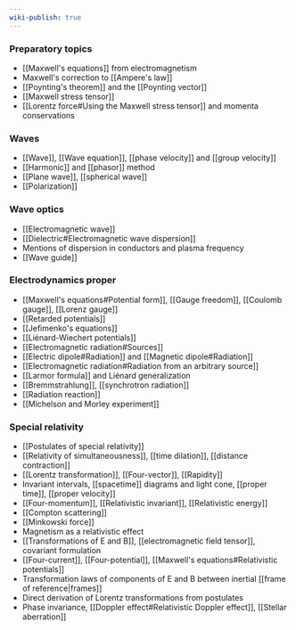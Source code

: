 ```yaml
---
wiki-publish: true
---
```

### Preparatory topics
- [[Maxwell's equations]] from electromagnetism
- Maxwell's correction to [[Ampere's law]]
- [[Poynting's theorem]] and the [[Poynting vector]]
- [[Maxwell stress tensor]]
- [[Lorentz force#Using the Maxwell stress tensor]] and momenta conservations
### Waves
- [[Wave]], [[Wave equation]], [[phase velocity]] and [[group velocity]]
- [[Harmonic]] and [[phasor]] method
- [[Plane wave]], [[spherical wave]]
- [[Polarization]]
### Wave optics
- [[Electromagnetic wave]]
- [[Dielectric#Electromagnetic wave dispersion]]
- Mentions of dispersion in conductors and plasma frequency
- [[Wave guide]]
### Electrodynamics proper
- [[Maxwell's equations#Potential form]], [[Gauge freedom]], [[Coulomb gauge]], [[Lorenz gauge]]
- [[Retarded potentials]]
- [[Jefimenko's equations]]
- [[Liénard-Wiechert potentials]]
- [[Electromagnetic radiation#Sources]]
- [[Electric dipole#Radiation]] and [[Magnetic dipole#Radiation]]
- [[Electromagnetic radiation#Radiation from an arbitrary source]]
- [[Larmor formula]] and Liénard generalization
- [[Bremmstrahlung]], [[synchrotron radiation]]
- [[Radiation reaction]]
- [[Michelson and Morley experiment]]
### Special relativity
- [[Postulates of special relativity]]
- [[Relativity of simultaneousness]], [[time dilation]], [[distance contraction]]
- [[Lorentz transformation]], [[Four-vector]], [[Rapidity]]
- Invariant intervals, [[spacetime]] diagrams and light cone, [[proper time]], [[proper velocity]]
- [[Four-momentum]], [[Relativistic invariant]], [[Relativistic energy]]
- [[Compton scattering]]
- [[Minkowski force]]
- Magnetism as a relativistic effect
- [[Transformations of E and B]], [[electromagnetic field tensor]], covariant formulation
- [[Four-current]], [[Four-potential]], [[Maxwell's equations#Relativistic potentials]]
- Transformation laws of components of E and B between inertial [[frame of reference|frames]]
- Direct derivation of Lorentz transformations from postulates
- Phase invariance, [[Doppler effect#Relativistic Doppler effect]], [[Stellar aberration]]
